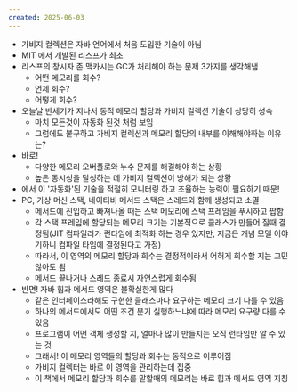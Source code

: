```yaml
---
created: 2025-06-03
---
```

- 가비지 컬렉션은 자바 언어에서 처음 도입한 기술이 아님
- MIT 에서 개발된 리스프가 최초
- 리스프의 창시자 존 맥카시는 GC가 처리해야 하는 문제 3가지를 생각해냄
	- 어떤 메모리를 회수?
	- 언제 회수?
	- 어떻게 회수?
- 오늘날 반세기가 지나서 동적 메모리 할당과 가비지 컬렉션 기술이 상당히 성숙
	- 마치 모든것이 자동화 된것 처럼 보임
	- 그럼에도 불구하고 가비지 컬렉션과 메모리 할당의 내부를 이해해야하는 이유는?
- 바로!
	- 다양한 메모리 오버플로와 누수 문제를 해결해야 하는 상황
	- 높은 동시성을 달성하는 데 가비지 컬렉션이 방해가 되는 상황
- 에서 이 '자동화'된 기술을 적절히 모니터링 하고 조율하는 능력이 필요하기 때문!
- PC, 가상 머신 스택, 네이티비 메서드 스택은 스레드와 함께 생성되고 소멸
	- 메서드에 진입하고 빠져나올 때는 스택 메모리에 스택 프레임을 푸시하고 팝함
	- 각 스택 프레임에 할당되는 메모리 크기는 기본적으로 클래스가 만들어 질때 결정됨(JIT 컴파일러가 런타임에 최적화 하는 경우 있지만, 지금은 개념 모델 이야기하니 컴파일 타임에 결정된다고 가정)
	- 따라서, 이 영역의 메모리 할당과 회수는 결정적이라서 어허게 회수할 지는 고민 않아도 됨
	- 메서드 끝나거나 스레드 종료시 자연스럽게 회수됨
- 반면! 자바 힙과 메서드 영역은 불확실한게 많다
	- 같은 인터페이스라해도 구현한 클래스마다 요구하는 메모리 크기 다를 수 있음
	- 하나의 메서드에서도 어떤 조건 분기 실행하느냐에 따라 메모리 요구량 다를 수 있음
	- 프로그램이 어떤 객체 생성할 지, 얼마나 많이 만들지는 오직 런타임만 알 수 있는 것
	- 그래서! 이 메모리 영역들의 할당과 회수는 동적으로 이루어짐
	- 가비지 컬렉터는 바로 이 영역을 관리하는데 집중
	- 이 책에서 메모리 할당과 회수를 말할때의 메모리는 바로 힙과 메서드 영역 지칭